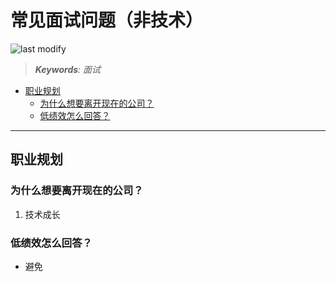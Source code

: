 常见面试问题（非技术）
===
<!--START_SECTION:badge-->

![last modify](https://img.shields.io/static/v1?label=last%20modify&message=2025-08-03%2022%3A42%3A16&color=yellowgreen&style=flat-square)

<!--END_SECTION:badge-->
<!--info
top: false
draft: true
hidden: true
tag: []
-->

> ***Keywords**: 面试*

<!--START_SECTION:paper_title-->
<!--END_SECTION:paper_title-->

<!--START_SECTION:toc-->
- [职业规划](#职业规划)
    - [为什么想要离开现在的公司？](#为什么想要离开现在的公司)
    - [低绩效怎么回答？](#低绩效怎么回答)
<!--END_SECTION:toc-->

---

## 职业规划

### 为什么想要离开现在的公司？
1. 技术成长


### 低绩效怎么回答？
- 避免
